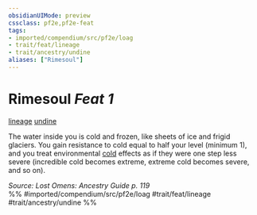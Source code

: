 ```yaml
---
obsidianUIMode: preview
cssclass: pf2e,pf2e-feat
tags:
- imported/compendium/src/pf2e/loag
- trait/feat/lineage
- trait/ancestry/undine
aliases: ["Rimesoul"]
---
```

# Rimesoul  *Feat 1*  
[lineage](lineage-apg.md)  [undine](undine-b2.md)  


The water inside you is cold and frozen, like sheets of ice and frigid glaciers. You gain resistance to cold equal to half your level (minimum 1), and you treat environmental [cold](cold.md) effects as if they were one step less severe (incredible cold becomes extreme, extreme cold becomes severe, and so on).

*Source: Lost Omens: Ancestry Guide p. 119*  
%% #imported/compendium/src/pf2e/loag #trait/feat/lineage #trait/ancestry/undine %%
